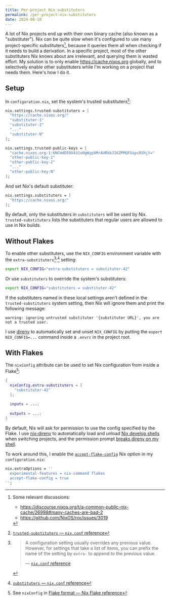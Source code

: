 ```yaml
---
title: Per-project Nix substituters
permalink: /per-project-nix-substituters
date: 2024-08-10
---
```


<div id="toc" style="float: right;"><!-- generated --></div>

A lot of Nix projects end up with their own binary cache (also known as a "substituter").
Nix can be quite slow when it's configured to use many project-specific substituters[^slow],
because it queries them all when checking if it needs to build a derivation. In a specific
project, most of the other substituters Nix knows about are irrelevant, and querying them
is wasted effort. My solution is to only enable <https://cache.nixos.org> globally, and
to selectively enable other substituters while I'm working on a project that needs them.
Here's how I do it.

## Setup

In `configuration.nix`, set the system's trusted substituters[^trusted-substituters]:

```nix
nix.settings.trusted-substituters = [
  "https://cache.nixos.org/"
  "substituter-1"
  "substituter-2"
  "..."
  "substituter-N"
];

nix.settings.trusted-public-keys = [
  "cache.nixos.org-1:6NCHdD59X431o0gWypbMrAURkbJ16ZPMQFGspcDShjY="
  "other-public-key-1"
  "other-public-key-2"
  "..."
  "other-public-key-N"
];
```

And set Nix's default substituter:
  
```nix
nix.settings.substituters = [
  "https://cache.nixos.org/"
];
```

By default, only the substituters in `substituters` will be used by Nix.
`trusted-substituters` lists the substituters that regular users are allowed to use in Nix builds.

## Without Flakes

To enable other substituters, use the `NIX_CONFIG` environment variable
with the `extra-substituters`[^extra]<sup>,</sup>[^substituters] setting:

```bash
export NIX_CONFIG="extra-substituters = substituter-42"
```

Or use `substituters` to override the system's substituters:

```bash
export NIX_CONFIG="substituters = substituter-42"
```

If the substituters named in these local settings aren't defined in the `trusted-substituters`
system setting,
then Nix will ignore them and print the following message:

```
warning: ignoring untrusted substituter '{substituter URL}', you are not a trusted user.
```

I use [direnv](https://direnv.net/) to automatically set and unset `NIX_CONFIG` by putting the `export NIX_CONFIG=...`
command inside a `.envrc` in the project root.

## With Flakes

The `nixConfig` attribute can be used to set Nix configuration from inside a Flake[^nixConfig]:

```nix
{
  nixConfig.extra-substituters = [
    "substituter-42"
  ];
  
  inputs = ...;
  
  outputs = ...;
}
```

By default, Nix will ask for permission to use the config specified by the Flake.
I use [nix-direnv](https://github.com/nix-community/nix-direnv) to automatically load and unload [Nix develop shells](https://nix.dev/manual/nix/2.18/command-ref/new-cli/nix3-develop) when switching projects,
and the permission prompt [breaks direnv on my shell](https://github.com/direnv/direnv/issues/1022).

To work around this, I enable the [`accept-flake-config`](https://nix.dev/manual/nix/2.18/command-ref/conf-file#conf-accept-flake-config) Nix option in my `configuration.nix`: 

```nix
nix.extraOptions = ''
  experimental-features = nix-command flakes
  accept-flake-config = true
'';
```

[^slow]:
    Some relevant discussions:

    * <https://discourse.nixos.org/t/a-common-public-nix-cache/26998#many-caches-are-bad-2>
    * <https://github.com/NixOS/nix/issues/3019>

[^trusted-substituters]: [`trusted-substituters` &mdash; `nix.conf` reference](https://nix.dev/manual/nix/2.18/command-ref/conf-file#conf-trusted-substituters)

[^extra]: > A configuration setting usually overrides any previous value.
      > However, for settings that take a list of items, you can prefix the name of the setting
      > by `extra-` to append to the previous value. 
      >
      > &mdash; [`nix.conf` reference](https://nix.dev/manual/nix/2.18/command-ref/conf-file#file-format)

[^substituters]: [`substituters` &mdash; `nix.conf` reference](https://nix.dev/manual/nix/2.18/command-ref/conf-file#conf-substituters)

[^nixConfig]: See `nixConfig` in [Flake format &mdash; Nix Flake reference](https://nix.dev/manual/nix/2.18/command-ref/new-cli/nix3-flake.html#flake-format>)
